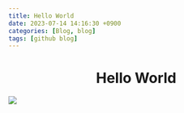 ```yaml
---
title: Hello World
date: 2023-07-14 14:16:30 +0900
categories: [Blog, blog]
tags: [github blog]
---
```

# <center>Hello World</center>


![](../../../assets/img/2023-07-14-16-18-45.png)